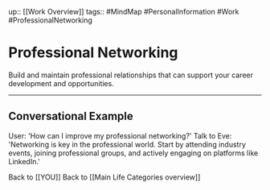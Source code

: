 up:: [[Work Overview]]
tags:: #MindMap #PersonalInformation #Work #ProfessionalNetworking

# Professional Networking

Build and maintain professional relationships that can support your career development and opportunities.

---
## Conversational Example
User: 'How can I improve my professional networking?'
Talk to Eve: 'Networking is key in the professional world. Start by attending industry events, joining professional groups, and actively engaging on platforms like LinkedIn.'

Back to [[YOU]]
Back to [[Main Life Categories overview]]